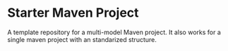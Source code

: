 # Starter Maven Project

A template repository for a multi-model Maven project.
It also works for a single maven project with an standarized structure.
